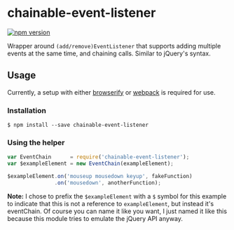 # chainable-event-listener
[![npm version](https://badge.fury.io/js/chainable-event-listener.svg)](http://badge.fury.io/js/chainable-event-listener)

Wrapper around `(add/remove)EventListener` that supports adding multiple events at the same time, and chaining calls. Similar to jQuery's syntax.

## Usage
Currently, a setup with either [browserify](http://browserify.org/) or [webpack](http://webpack.github.io/) is required for use.

### Installation
```
$ npm install --save chainable-event-listener
```

### Using the helper

```js
var EventChain      = require('chainable-event-listener');
var $exampleElement = new EventChain(exampleElement);

$exampleElement.on('mouseup mousedown keyup', fakeFunction)
               .on('mousedown', anotherFunction);
```

**Note:** I chose to prefix the `$exampleElement` with a `$` symbol for this example to indicate that this is not a reference to `exampleElement`, but instead it's eventChain. Of course you can name it like you want, I just named it like this because this module tries to emulate the jQuery API anyway.
